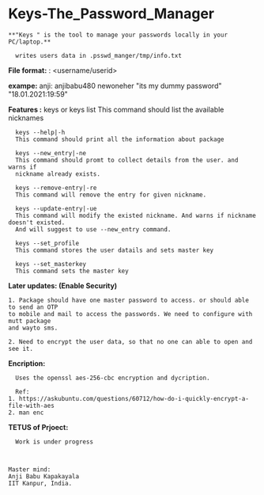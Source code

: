 # Keys-The_Password_Manager
    
    **"Keys " is the tool to manage your passwords locally in your PC/laptop.**
      
      writes users data in .psswd_manger/tmp/info.txt

**File format:**
      <nickname>: <username/userid> <Password> <hits> <last-updated>

**exampe:**
      anji: anjibabu480 newoneher "its my dummy password" "18.01.2021:19:59"

**Features :**
      keys or keys list
      This command should list the available nicknames

      keys --help|-h
      This command should print all the information about package

      keys --new_entry|-ne
      This command should promt to collect details from the user. and warns if
      nickname already exists.

      keys --remove-entry|-re
      This command will remove the entry for given nickname.

      keys --update-entry|-ue
      This command will modify the existed nickname. And warns if nickname doesn't existed.
      And will suggest to use --new_entry command.

      keys --set_profile
      This command stores the user datails and sets master key

      keys --set_masterkey
      This command sets the master key

**Later updates: (Enable Security)**

    1. Package should have one master password to access. or should able to send an OTP
    to mobile and mail to access the passwords. We need to configure with mutt package
    and wayto sms.

    2. Need to encrypt the user data, so that no one can able to open and see it.


**Encription:**
      
      Uses the openssl aes-256-cbc encryption and dycription.
      
      Ref:
    1. https://askubuntu.com/questions/60712/how-do-i-quickly-encrypt-a-file-with-aes
    2. man enc


**TETUS of Prjoect:**
          
      Work is under progress


  
    Master mind:
    Anji Babu Kapakayala
    IIT Kanpur, India.

